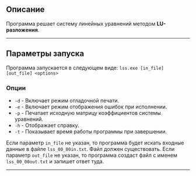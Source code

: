 Описание
---
Программа решает систему линейных уравнений методом **LU-разложения**.

---
Параметры запуска
---
Программа запускается в следующем виде:
```lss.exe [in_file] [out_file] <options>```
### Опции
 + ```-d``` - Включает режим отладочной печати.
 + ```-e``` - Включает режим отображения ошибок при исполнении.
 + ```-p``` - Печатает исходную матрицу коэффициентов системы уравнений.
 + ```-h``` - Отображает справку.
 + ```-t``` - Показывает время работы программы при завершении.
 
 Если параметр `in_file` не указан, то программа будет искать входные данные в файле `lss_00_00in.txt`. Файл должен существовать.
 Если параметр `out_file` не указан, то программа создаст файл с именем `lss_00_00out.txt` и запишет ответ туда.
 
 ---
